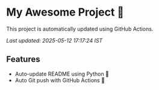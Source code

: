 # My Awesome Project 🚀

This project is automatically updated using GitHub Actions.

_Last updated: 2025-05-12 17:17:24 IST_

## Features
- Auto-update README using Python 🐍
- Auto Git push with GitHub Actions 🤖
